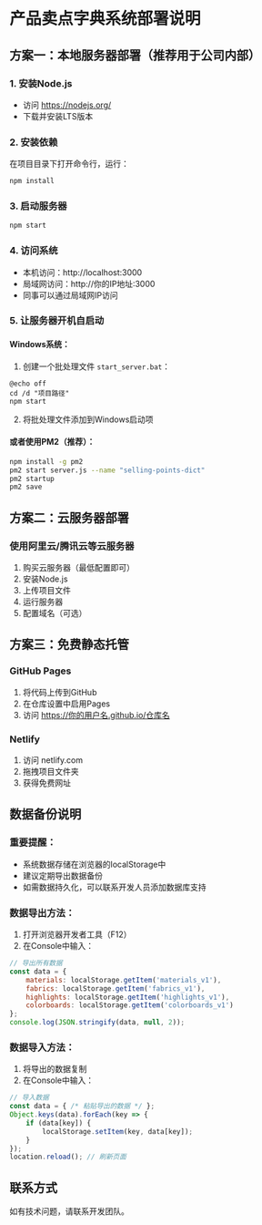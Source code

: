 # 产品卖点字典系统部署说明

## 方案一：本地服务器部署（推荐用于公司内部）

### 1. 安装Node.js
- 访问 https://nodejs.org/
- 下载并安装LTS版本

### 2. 安装依赖
在项目目录下打开命令行，运行：
```bash
npm install
```

### 3. 启动服务器
```bash
npm start
```

### 4. 访问系统
- 本机访问：http://localhost:3000
- 局域网访问：http://你的IP地址:3000
- 同事可以通过局域网IP访问

### 5. 让服务器开机自启动
#### Windows系统：
1. 创建一个批处理文件 `start_server.bat`：
```batch
@echo off
cd /d "项目路径"
npm start
```

2. 将批处理文件添加到Windows启动项

#### 或者使用PM2（推荐）：
```bash
npm install -g pm2
pm2 start server.js --name "selling-points-dict"
pm2 startup
pm2 save
```

## 方案二：云服务器部署

### 使用阿里云/腾讯云等云服务器
1. 购买云服务器（最低配置即可）
2. 安装Node.js
3. 上传项目文件
4. 运行服务器
5. 配置域名（可选）

## 方案三：免费静态托管

### GitHub Pages
1. 将代码上传到GitHub
2. 在仓库设置中启用Pages
3. 访问 https://你的用户名.github.io/仓库名

### Netlify
1. 访问 netlify.com
2. 拖拽项目文件夹
3. 获得免费网址

## 数据备份说明

### 重要提醒：
- 系统数据存储在浏览器的localStorage中
- 建议定期导出数据备份
- 如需数据持久化，可以联系开发人员添加数据库支持

### 数据导出方法：
1. 打开浏览器开发者工具（F12）
2. 在Console中输入：
```javascript
// 导出所有数据
const data = {
    materials: localStorage.getItem('materials_v1'),
    fabrics: localStorage.getItem('fabrics_v1'),
    highlights: localStorage.getItem('highlights_v1'),
    colorboards: localStorage.getItem('colorboards_v1')
};
console.log(JSON.stringify(data, null, 2));
```

### 数据导入方法：
1. 将导出的数据复制
2. 在Console中输入：
```javascript
// 导入数据
const data = { /* 粘贴导出的数据 */ };
Object.keys(data).forEach(key => {
    if (data[key]) {
        localStorage.setItem(key, data[key]);
    }
});
location.reload(); // 刷新页面
```

## 联系方式
如有技术问题，请联系开发团队。
